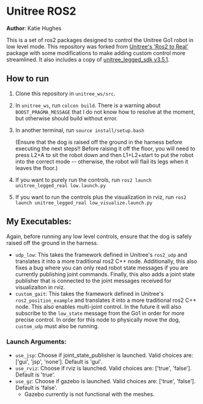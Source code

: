 # Unitree ROS2

**Author**: Katie Hughes

This is a set of ros2 packages designed to control the Unitree Go1 robot in low level mode. This repository was forked from 
[Unitree's 'Ros2 to Real'](https://github.com/unitreerobotics/unitree_ros2_to_real) package with some modifications to make adding custom control more streamlined. It also includes a copy of [unitree_legged_sdk v3.5.1](https://github.com/unitreerobotics/unitree_legged_sdk/releases/tag/v3.5.1).

## How to run
1. Clone this repository in `unitree_ws/src`.
2. In `unitree_ws`, run `colcon build`. There is a warning about `BOOST_PRAGMA_MESSAGE` that I do not know how to resolve at the moment, but otherwise should build without error.
3. In another terminal, run `source install/setup.bash`
   
   (Ensure that the dog is raised off the ground in the harness before executing the next steps!! Before raising it off the floor, you will need to press L2+A to sit the robot down and then L1+L2+start to put the robot into the correct mode -- otherwise, the robot will flail its legs when it leaves the floor.)

4. If you want to purely run the controls, run `ros2 launch unitree_legged_real low.launch.py`
5. If you want to run the controls plus the visualization in rviz, run `ros2 launch unitree_legged_real low_visualize.launch.py`

## My Executables:
Again, before running any low level controls, ensure that the dog is safely raised off the ground in the harness.
* `udp_low`: This takes the framework defined in Unitree's `ros2_udp` and translates it into a more traditional ros2 C++ node. Additionally, this also fixes a bug where you can only read robot state messages if you are currently publishing joint commands. Finally, this also adds a joint state publisher that is connected to the joint messages received for visualizaiton in rviz.
* `custom_gait`: This takes the framework defined in Unitree's `ros2_position_example` and translates it into a more traditional ros2 C++ node. This also enables multi-joint control. In the future it will also subscribe to the `low_state` message from the Go1 in order for more precise control. In order for this node to physically move the dog, `custom_udp` must also be running.




### Launch Arguments:
  * `use_jsp`: Choose if joint_state_publisher is launched. Valid choices are: ['gui', 'jsp', 'none']. Default is 'gui'.
  * `use_rviz`: Choose if rviz is launched. Valid choices are: ['true', 'false']. Default is 'true'.
  * `use_gz`: Choose if gazebo is launched. Valid choices are: ['true', 'false']. Default is 'false'.
    * Gazebo currently is not functional with the meshes.